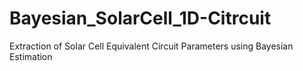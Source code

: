 # Bayesian_SolarCell_1D-Citrcuit
Extraction of Solar Cell Equivalent Circuit Parameters using Bayesian Estimation
